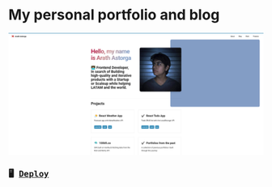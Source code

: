 # My personal portfolio and blog

<img width="1280" alt="portfolio screenshot" src="https://raw.githubusercontent.com/arselt/arseltcom/main/static/img/portfolio-preview.png">

### <pre>🖥  [Deploy](https://arselt.com/)</pre>